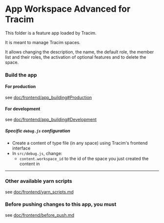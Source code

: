 App Workspace Advanced for Tracim
===================

This folder is a feature app loaded by Tracim.

It is meant to manage Tracim spaces.

It allows changing the description, the name, the default role, the member list and their roles, the activation of optional features and to delete the space.

### Build the app

#### For production

see [doc/frontend/app_building#Production](../docs/development/app_building.md#production)

#### For development

see [doc/frontend/app_building#Development](../docs/development/app_building.md#development)

##### Specific `debug.js` configuration

- Create a content of type file (in any space) using Tracim's frontend interface
- In `src/debug.js`, change:
  - `content.workspace_id` to the id of the space you just created the content in

___

### Other available yarn scripts

see [doc/frontend/yarn_scripts.md](../docs/development/yarn_scripts.md)

### Before pushing changes to this app, you must

see [doc/frontend/before_push.md](../docs/development/before_push.md)
